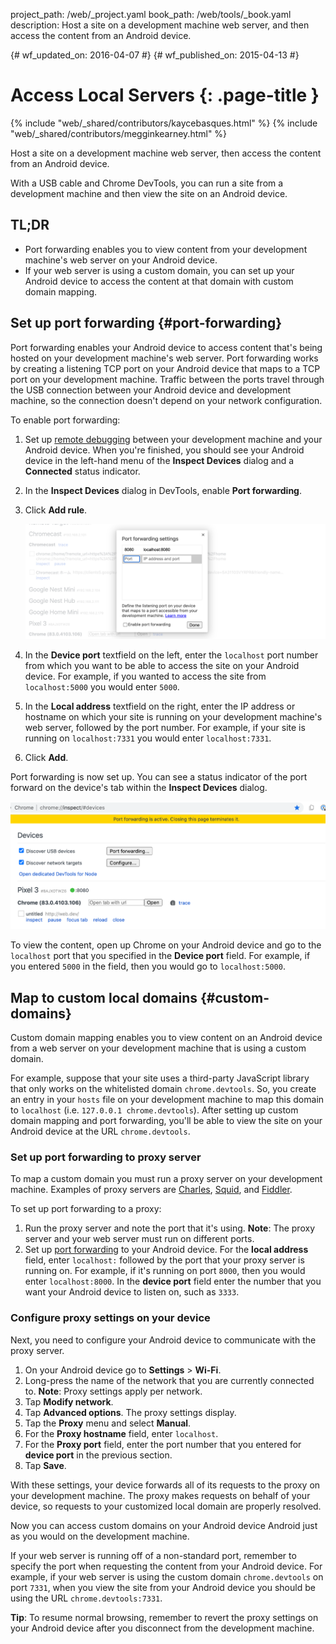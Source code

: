 project_path: /web/_project.yaml
book_path: /web/tools/_book.yaml
description: Host a site on a development machine web server, and then access the content from an Android device.

{# wf_updated_on: 2016-04-07 #}
{# wf_published_on: 2015-04-13 #}

# Access Local Servers {: .page-title }

{% include "web/_shared/contributors/kaycebasques.html" %}
{% include "web/_shared/contributors/megginkearney.html" %}

Host a site on a development machine web server, then 
access the content from an Android device.

With a USB cable and Chrome DevTools, you can run a site from a development
machine and then view the site on an Android device. 


## TL;DR
- Port forwarding enables you to view content from your development machine's web server on your Android device.
- If your web server is using a custom domain, you can set up your Android device to access the content at that domain with custom domain mapping.


## Set up port forwarding {#port-forwarding}

Port forwarding enables your Android device to access content that's being
hosted on your development machine's web server. Port forwarding works by
creating a listening TCP port on your Android device that maps to a TCP port
on your development machine. Traffic between the ports travel through the USB
connection between your Android device and development machine, so
the connection doesn't depend on your network configuration.

To enable port forwarding:

1. Set up [remote debugging](remote-debugging) between your development machine
   and your Android device. When you're finished, you should see your Android
   device in the left-hand menu of the **Inspect Devices** dialog and a 
   **Connected** status indicator. 
1. In the **Inspect Devices** dialog in DevTools, enable **Port forwarding**.
1. Click **Add rule**.

   ![adding a port forwarding rule](imgs/add-rule.png)
1. In the **Device port** textfield on the left, enter the `localhost` port 
   number from which you want to be able to access the site on your Android 
   device. For example, if you wanted to access the site from `localhost:5000` 
   you would enter `5000`.
1. In the **Local address** textfield on the right, enter the IP address or 
   hostname on which your site is running on your development machine's web
   server, followed by the port number. For example, if your site is running 
   on `localhost:7331` you would enter `localhost:7331`. 
1. Click **Add**.

Port forwarding is now set up. You can see a status indicator of the port
forward on the device's tab within the **Inspect Devices** dialog.

![port forwarding status](imgs/port-forwarding-status.png)

To view the content, open up Chrome on your Android device and go to 
the `localhost` port that you specified in the **Device port** field. For 
example, if you entered `5000` in the field, then you would go to 
`localhost:5000`. 

## Map to custom local domains {#custom-domains}

Custom domain mapping enables you to view content on an Android device
from a web server on your development machine that is using a custom domain.

For example, suppose that your site uses a third-party JavaScript library
that only works on the whitelisted domain `chrome.devtools`. So, you create
an entry in your `hosts` file on your development machine to map this domain 
to `localhost` (i.e. `127.0.0.1 chrome.devtools`). After setting up custom 
domain mapping and port forwarding, you'll be able to view the site on your
Android device at the URL `chrome.devtools`. 

### Set up port forwarding to proxy server

To map a custom domain you must run a proxy server on your development 
machine. Examples of proxy servers are [Charles][charles], [Squid][squid], 
and [Fiddler][fiddler].

To set up port forwarding to a proxy:

1. Run the proxy server and note the port that it's using. **Note**: The 
   proxy server and your web server must run on different ports. 
1. Set up [port forwarding](#port-forwarding) to your Android device. For the
   **local address** field, enter `localhost:` followed by the port that your
   proxy server is running on. For example, if it's running on port `8000`,
   then you would enter `localhost:8000`. In the **device port** field enter 
   the number that you want your Android device to listen on, such as `3333`.

[charles]: http://www.charlesproxy.com/
[squid]: http://www.squid-cache.org/
[fiddler]: http://www.telerik.com/fiddler

### Configure proxy settings on your device

Next, you need to configure your Android device to communicate with the 
proxy server. 

1. On your Android device go to **Settings** > **Wi-Fi**.
1. Long-press the name of the network that you are currently connected to. 
   **Note**: Proxy settings apply per network.
3. Tap **Modify network**.
4. Tap **Advanced options**. The proxy settings display. 
5. Tap the **Proxy** menu and select **Manual**.
6. For the **Proxy hostname** field, enter `localhost`.
7. For the **Proxy port** field, enter the port number that you entered for
   **device port** in the previous section. 
8. Tap **Save**.

With these settings, your device forwards all of its requests to the proxy on 
your development machine. The proxy makes requests on behalf of your device, 
so requests to your customized local domain are properly resolved.

Now you can access custom domains on your Android device Android just as you 
would on the development machine. 

If your web server is running off of a non-standard port,
remember to specify the port when requesting the content from your Android
device. For example, if your web server is using the custom domain 
`chrome.devtools` on port `7331`, when you view the site from your Android
device you should be using the URL `chrome.devtools:7331`. 

**Tip**: To resume normal browsing, remember to revert the proxy settings on 
your Android device after you disconnect from the development machine.
